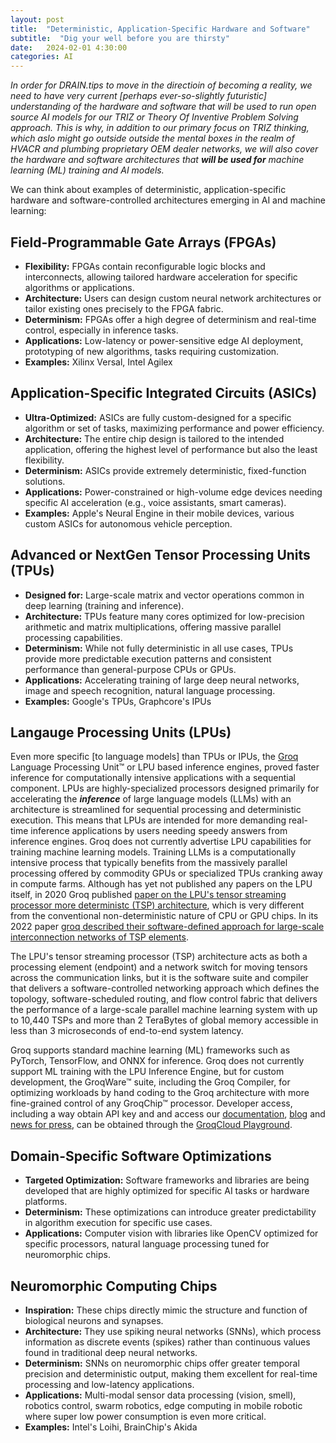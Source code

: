 ```yaml
---
layout: post
title:  "Deterministic, Application-Specific Hardware and Software"
subtitle:  "Dig your well before you are thirsty"
date:   2024-02-01 4:30:00
categories: AI
---
```


*In order for DRAIN.tips to move in the directioin of becoming a reality, we need to have very current [perhaps ever-so-slightly futuristic] understanding of the hardware and software that will be used to run open source AI models for our TRIZ or Theory Of Inventive Problem Solving approach. This is why, in addition to our primary focus on TRIZ thinking, which aslo might go outside outside the mental boxes in the realm of HVACR and plumbing proprietary OEM dealer networks, we will also cover the hardware and software architectures that* ***will be used for*** *machine learning (ML) training and AI models.*

We can think about examples of deterministic, application-specific hardware and software-controlled architectures emerging in AI and machine learning:



## Field-Programmable Gate Arrays (FPGAs)

* **Flexibility:** FPGAs contain reconfigurable logic blocks and interconnects, allowing tailored hardware acceleration for specific algorithms or applications.
* **Architecture:** Users can design custom neural network architectures or tailor existing ones precisely to the FPGA fabric.
* **Determinism:** FPGAs offer a high degree of determinism and real-time control, especially in inference tasks.
* **Applications:**  Low-latency or power-sensitive edge AI deployment, prototyping of new algorithms, tasks requiring customization.
* **Examples:**  Xilinx Versal, Intel Agilex

## Application-Specific Integrated Circuits (ASICs)

* **Ultra-Optimized:** ASICs are fully custom-designed for a specific algorithm or set of tasks, maximizing performance and power efficiency. 
* **Architecture:** The entire chip design is tailored to the intended application, offering the highest level of performance but also the least flexibility.
* **Determinism:** ASICs provide extremely deterministic, fixed-function solutions.
* **Applications:**  Power-constrained or high-volume edge devices needing specific AI acceleration (e.g., voice assistants, smart cameras).
* **Examples:** Apple's Neural Engine in their mobile devices, various custom ASICs for autonomous vehicle perception.


## Advanced or NextGen Tensor Processing Units (TPUs)

* **Designed for:** Large-scale matrix and vector operations common in deep learning (training and inference).
* **Architecture:**  TPUs feature many cores optimized for low-precision arithmetic and matrix multiplications, offering massive parallel processing capabilities.
* **Determinism:** While not fully deterministic in all use cases, TPUs provide more predictable execution patterns and consistent performance than general-purpose CPUs or GPUs.
* **Applications:** Accelerating training of large deep neural networks, image and speech recognition, natural language processing.
* **Examples:** Google's TPUs, Graphcore's IPUs

## Langauge Processing Units (LPUs)

Even more specific [to language models] than TPUs or IPUs, the [Groq](https://wow.groq.com/about-us/) Language Processing Unit™ or LPU based inference engines, proved faster inference for computationally intensive applications with a sequential component. LPUs are highly-specialized processors designed primarily for accelerating the ***inference*** of large language models (LLMs) with an architecture is streamlined for sequential processing and deterministic execution. This means that LPUs are intended for more demanding real-time inference applications by users needing speedy answers from inference engines. Groq does not currently advertise LPU capabilities for training machine learning models. Training LLMs is a computationally intensive process that typically benefits from the massively parallel processing offered by commodity GPUs or specialized TPUs cranking away in compute farms. Although has yet not published any papers on the LPU itself, in 2020 Groq published [paper on the LPU's tensor streaming processor more deterministc (TSP) architecture](https://wow.groq.com/groq-isca-paper-2020/), which is very different from the conventional non-deterministic nature of CPU or GPU chips. In its 2022 paper [groq described their software-defined approach for large-scale interconnection networks of TSP elements](https://wow.groq.com/isca-2022-paper/). 

The LPU's tensor streaming processor (TSP) architecture acts as both a processing element (endpoint) and a network switch for moving tensors across the communication links, but it is the software suite and compiler that delivers a software-controlled networking approach which defines the topology, software-scheduled routing, and flow control fabric that delivers the performance of a large-scale parallel machine learning system with up to 10,440 TSPs and more than 2 TeraBytes of global memory accessible in less than 3 microseconds of end-to-end system latency.

Groq supports standard machine learning (ML) frameworks such as PyTorch, TensorFlow, and ONNX for inference. Groq does not currently support ML training with the LPU Inference Engine, but for custom development, the GroqWare™ suite, including the Groq Compiler, for optimizing workloads by hand coding to the Groq architecture with more fine-grained control of any GroqChip™ processor. Developer access, including a way obtain API key and and access our [documentation](https://wow.groq.com/docs/), [blog](https://wow.groq.com/blog/) and [news for press](https://wow.groq.com/press/), can be obtained through the [GroqCloud Playground](https://console.groq.com/playground). 


## Domain-Specific Software Optimizations

* **Targeted Optimization:** Software frameworks and libraries are being developed that are highly optimized for specific AI tasks or hardware platforms.
* **Determinism:**  These optimizations can introduce  greater predictability in algorithm execution for specific use cases.
* **Applications:** Computer vision with libraries like OpenCV optimized for specific processors, natural language processing tuned for neuromorphic chips.


## Neuromorphic Computing Chips

* **Inspiration:** These chips directly mimic the structure and function of biological neurons and synapses.
* **Architecture:** They use spiking neural networks (SNNs), which process information as discrete events (spikes) rather than continuous values found in traditional deep neural networks.
* **Determinism:** SNNs on neuromorphic chips offer greater temporal precision and deterministic output, making them excellent for real-time processing and low-latency applications.
* **Applications:** Multi-modal sensor data processing (vision, smell), robotics control, swarm robotics, edge computing in mobile robotic where super low power consumption is even more critical.
* **Examples:** Intel's Loihi, BrainChip's Akida


